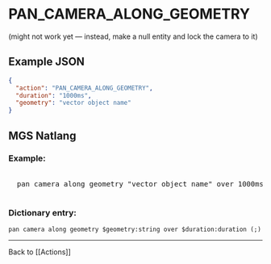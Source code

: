 # PAN_CAMERA_ALONG_GEOMETRY

(might not work yet — instead, make a null entity and lock the camera to it)

## Example JSON

```json
{
  "action": "PAN_CAMERA_ALONG_GEOMETRY",
  "duration": "1000ms",
  "geometry": "vector object name"
}
```

## MGS Natlang

### Example:

<pre class="HyperMD-codeblock mgs">

  <span class="verb">pan</span> <span class="target">camera</span> <span class="">along</span> <span class="sigil">geometry</span> <span class="string">"vector object name"</span> <span class="">over</span> <span class="number">1000ms</span><span class="terminator">;</span>

</pre>

### Dictionary entry:

```
pan camera along geometry $geometry:string over $duration:duration (;)
```

---

Back to [[Actions]]
